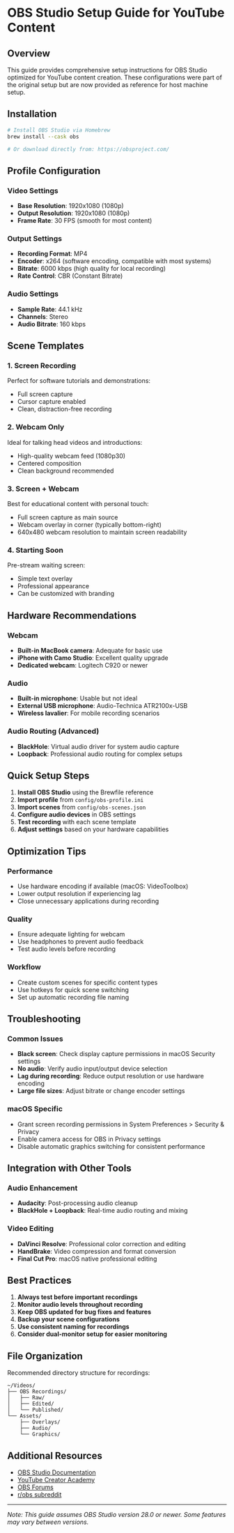 # OBS Studio Setup Guide for YouTube Content

## Overview

This guide provides comprehensive setup instructions for OBS Studio optimized for YouTube content creation. These configurations were part of the original setup but are now provided as reference for host machine setup.

## Installation

```bash
# Install OBS Studio via Homebrew
brew install --cask obs

# Or download directly from: https://obsproject.com/
```

## Profile Configuration

### Video Settings
- **Base Resolution**: 1920x1080 (1080p)
- **Output Resolution**: 1920x1080 (1080p)
- **Frame Rate**: 30 FPS (smooth for most content)

### Output Settings
- **Recording Format**: MP4
- **Encoder**: x264 (software encoding, compatible with most systems)
- **Bitrate**: 6000 kbps (high quality for local recording)
- **Rate Control**: CBR (Constant Bitrate)

### Audio Settings
- **Sample Rate**: 44.1 kHz
- **Channels**: Stereo
- **Audio Bitrate**: 160 kbps

## Scene Templates

### 1. Screen Recording
Perfect for software tutorials and demonstrations:
- Full screen capture
- Cursor capture enabled
- Clean, distraction-free recording

### 2. Webcam Only
Ideal for talking head videos and introductions:
- High-quality webcam feed (1080p30)
- Centered composition
- Clean background recommended

### 3. Screen + Webcam
Best for educational content with personal touch:
- Full screen capture as main source
- Webcam overlay in corner (typically bottom-right)
- 640x480 webcam resolution to maintain screen readability

### 4. Starting Soon
Pre-stream waiting screen:
- Simple text overlay
- Professional appearance
- Can be customized with branding

## Hardware Recommendations

### Webcam
- **Built-in MacBook camera**: Adequate for basic use
- **iPhone with Camo Studio**: Excellent quality upgrade
- **Dedicated webcam**: Logitech C920 or newer

### Audio
- **Built-in microphone**: Usable but not ideal
- **External USB microphone**: Audio-Technica ATR2100x-USB
- **Wireless lavalier**: For mobile recording scenarios

### Audio Routing (Advanced)
- **BlackHole**: Virtual audio driver for system audio capture
- **Loopback**: Professional audio routing for complex setups

## Quick Setup Steps

1. **Install OBS Studio** using the Brewfile reference
2. **Import profile** from `config/obs-profile.ini`
3. **Import scenes** from `config/obs-scenes.json`
4. **Configure audio devices** in OBS settings
5. **Test recording** with each scene template
6. **Adjust settings** based on your hardware capabilities

## Optimization Tips

### Performance
- Use hardware encoding if available (macOS: VideoToolbox)
- Lower output resolution if experiencing lag
- Close unnecessary applications during recording

### Quality
- Ensure adequate lighting for webcam
- Use headphones to prevent audio feedback
- Test audio levels before recording

### Workflow
- Create custom scenes for specific content types
- Use hotkeys for quick scene switching
- Set up automatic recording file naming

## Troubleshooting

### Common Issues
- **Black screen**: Check display capture permissions in macOS Security settings
- **No audio**: Verify audio input/output device selection
- **Lag during recording**: Reduce output resolution or use hardware encoding
- **Large file sizes**: Adjust bitrate or change encoder settings

### macOS Specific
- Grant screen recording permissions in System Preferences > Security & Privacy
- Enable camera access for OBS in Privacy settings
- Disable automatic graphics switching for consistent performance

## Integration with Other Tools

### Audio Enhancement
- **Audacity**: Post-processing audio cleanup
- **BlackHole + Loopback**: Real-time audio routing and mixing

### Video Editing
- **DaVinci Resolve**: Professional color correction and editing
- **HandBrake**: Video compression and format conversion
- **Final Cut Pro**: macOS native professional editing

## Best Practices

1. **Always test before important recordings**
2. **Monitor audio levels throughout recording**
3. **Keep OBS updated for bug fixes and features**
4. **Backup your scene configurations**
5. **Use consistent naming for recordings**
6. **Consider dual-monitor setup for easier monitoring**

## File Organization

Recommended directory structure for recordings:
```
~/Videos/
├── OBS Recordings/
│   ├── Raw/
│   ├── Edited/
│   └── Published/
└── Assets/
    ├── Overlays/
    ├── Audio/
    └── Graphics/
```

## Additional Resources

- [OBS Studio Documentation](https://obsproject.com/help)
- [YouTube Creator Academy](https://creatoracademy.youtube.com/)
- [OBS Forums](https://obsproject.com/forum/)
- [r/obs subreddit](https://reddit.com/r/obs)

---

*Note: This guide assumes OBS Studio version 28.0 or newer. Some features may vary between versions.*
